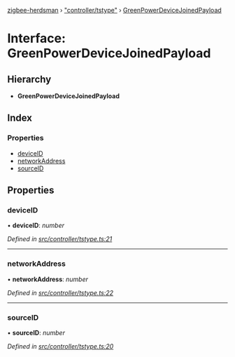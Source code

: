 [zigbee-herdsman](../README.md) › ["controller/tstype"](../modules/_controller_tstype_.md) › [GreenPowerDeviceJoinedPayload](_controller_tstype_.greenpowerdevicejoinedpayload.md)

# Interface: GreenPowerDeviceJoinedPayload

## Hierarchy

* **GreenPowerDeviceJoinedPayload**

## Index

### Properties

* [deviceID](_controller_tstype_.greenpowerdevicejoinedpayload.md#deviceid)
* [networkAddress](_controller_tstype_.greenpowerdevicejoinedpayload.md#networkaddress)
* [sourceID](_controller_tstype_.greenpowerdevicejoinedpayload.md#sourceid)

## Properties

###  deviceID

• **deviceID**: *number*

*Defined in [src/controller/tstype.ts:21](https://github.com/Koenkk/zigbee-herdsman/blob/master/src/src/controller/tstype.ts#L21)*

___

###  networkAddress

• **networkAddress**: *number*

*Defined in [src/controller/tstype.ts:22](https://github.com/Koenkk/zigbee-herdsman/blob/master/src/src/controller/tstype.ts#L22)*

___

###  sourceID

• **sourceID**: *number*

*Defined in [src/controller/tstype.ts:20](https://github.com/Koenkk/zigbee-herdsman/blob/master/src/src/controller/tstype.ts#L20)*

